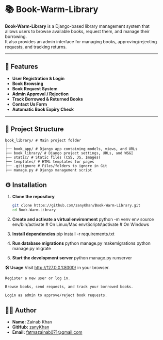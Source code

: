 # 📚 Book-Warm-Library

**Book-Warm-Library** is a Django-based library management system that allows users to browse available books, request them, and manage their borrowing.  
It also provides an admin interface for managing books, approving/rejecting requests, and tracking returns.

---

## 🚀 Features

- **User Registration & Login**
- **Book Browsing**
- **Book Request System**
- **Admin Approval / Rejection**
- **Track Borrowed & Returned Books**
- **Contact Us Form**
- **Automatic Book Expiry Check**

---

## 📂 Project Structure

```
book_library/ # Main project folder
│
├── book_app/ # Django app containing models, views, and URLs
├── book_library/ # Django project settings, URLs, and WSGI
├── static/ # Static files (CSS, JS, Images)
├── templates/ # HTML templates for pages
├── .gitignore # Files/folders to ignore in Git
├── manage.py # Django management script
```

## ⚙️ Installation

1. **Clone the repository**
   ```bash
   git clone https://github.com/zanyKhan/Book-Warm-Library.git
   cd Book-Warm-Library

2. **Create and activate a virtual environment**
    python -m venv env
    source env/bin/activate     # On Linux/Mac
    env\Scripts\activate        # On Windows

3. **Install dependencies**
    pip install -r requirements.txt

4. **Run database migrations**
    python manage.py makemigrations
    python manage.py migrate

5. **Start the development server**
    python manage.py runserver

**🛠️ Usage**
    Visit http://127.0.0.1:8000/ in your browser.
    
    Register a new user or log in.
    
    Browse books, send requests, and track your borrowed books.
    
    Login as admin to approve/reject book requests.

## 👩‍💻 Author

- **Name:** Zainab Khan  
- **GitHub:** [zanyKhan](https://github.com/zanyKhan)  
- **Email:** fatmazainab071@gmail.com
